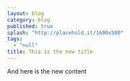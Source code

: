 ```yaml
---
layout: blog
category: blog
published: true
splash: "http://placehold.it/1600x500"
tags: 
  - "null"
title: This is the new title
---
```




And here is the new content